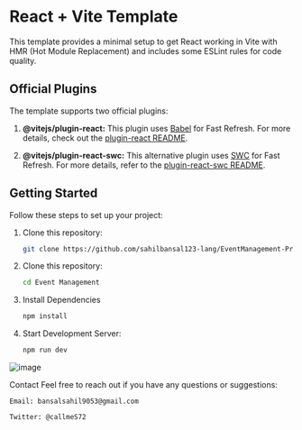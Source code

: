 # React + Vite Template

This template provides a minimal setup to get React working in Vite with HMR (Hot Module Replacement) and includes some ESLint rules for code quality.

## Official Plugins

The template supports two official plugins:

1. **@vitejs/plugin-react:** This plugin uses [Babel](https://babeljs.io/) for Fast Refresh. For more details, check out the [plugin-react README](https://github.com/vitejs/vite-plugin-react/blob/main/packages/plugin-react/README.md).

2. **@vitejs/plugin-react-swc:** This alternative plugin uses [SWC](https://swc.rs/) for Fast Refresh. For more details, refer to the [plugin-react-swc README](https://github.com/vitejs/vite-plugin-react-swc).

## Getting Started

Follow these steps to set up your project:

1. Clone this repository:

   ```bash
   git clone https://github.com/sahilbansal123-lang/EventManagement-Project-Blockchain.git

2. Clone this repository:

   ```bash
   cd Event Management
   
3. Install Dependencies
   ```bash
   npm install

4. Start Development Server:
   ```bash
   npm run dev


![image](https://github.com/sahilbansal123-lang/EventManagement-Project-Blockchain/assets/72665907/aa39343e-27e0-4952-a8aa-3b10c960688b)



Contact
Feel free to reach out if you have any questions or suggestions:

    Email: bansalsahil9053@gmail.com

    Twitter: @callmeS72

